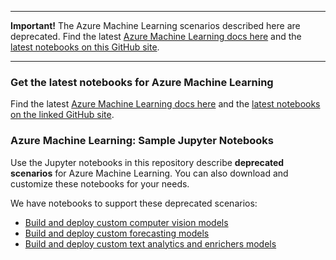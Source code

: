 

----

  **Important!**
  The Azure Machine Learning scenarios described here are deprecated.
  Find the latest [Azure Machine Learning docs here](https://aka.ms/aml-docs) and the [latest notebooks on this GitHub site](https://aka.ms/aml-notebooks).


----

### Get the latest notebooks for Azure Machine Learning

Find the latest [Azure Machine Learning docs here](https://aka.ms/aml-docs) and the [latest notebooks on the linked GitHub site](https://aka.ms/aml-notebooks).

### Azure Machine Learning: Sample Jupyter Notebooks

Use the Jupyter notebooks in this repository describe **deprecated scenarios** for Azure Machine Learning. You can also download and customize these notebooks for your needs.

We have notebooks to support these deprecated scenarios:
+ [Build and deploy custom computer vision models](/domain-packages/computer-vision/)
+ [Build and deploy custom forecasting models](/domain-packages/forecasting/)
+ [Build and deploy custom text analytics and enrichers models](/domain-packages/text-analytics/)

